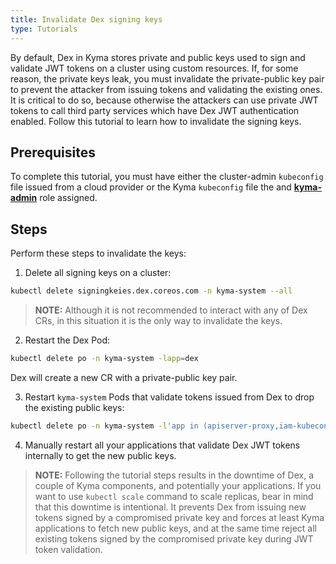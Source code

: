 ```yaml
---
title: Invalidate Dex signing keys
type: Tutorials
---
```


By default, Dex in Kyma stores private and public keys used to sign and validate JWT tokens on a cluster using custom resources. If, for some reason, the private keys leak, you must invalidate the private-public key pair to prevent the attacker from issuing tokens and validating the existing ones.
It is critical to do so, because otherwise the attackers can use private JWT tokens to call third party services which have Dex JWT authentication enabled. 
Follow this tutorial to learn how to invalidate the signing keys.

## Prerequisites

To complete this tutorial, you must have either the cluster-admin `kubeconfig` file issued from a cloud provider or the Kyma `kubeconfig` file the and [**kyma-admin**](#details-roles-in-kyma) role assigned.

## Steps

Perform these steps to invalidate the keys: 

1. Delete all signing keys on a cluster:

```bash
kubectl delete signingkeies.dex.coreos.com -n kyma-system --all 
```

>**NOTE:** Although it is not recommended to interact with any of Dex CRs, in this situation it is the only way to invalidate the keys.

2. Restart the Dex Pod:

```bash
kubectl delete po -n kyma-system -lapp=dex
```
Dex will create a new CR with a private-public key pair.

3. Restart `kyma-system` Pods that validate tokens issued from Dex to drop the existing public keys:

```bash 
kubectl delete po -n kyma-system -l'app in (apiserver-proxy,iam-kubeconfig-service,console-backend-service,kiali-kcproxy,log-ui)'; kubectl delete po -n kyma-system -l 'app.kubernetes.io/name in (oathkeeper,tracing)'
```

4. Manually restart all your applications that validate Dex JWT tokens internally to get the new public keys. 

>**NOTE:** Following the tutorial steps results in the downtime of Dex, a couple of Kyma components, and potentially your applications. If you want to use `kubectl scale` command to scale replicas, bear in mind that this downtime is intentional. It prevents Dex from issuing new tokens signed by a compromised private key and forces at least Kyma applications to fetch new public keys, and at the same time reject all existing tokens signed by the compromised private key during JWT token validation.
